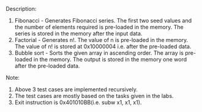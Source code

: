 Description:
1. Fibonacci - Generates Fibonacci series. The first two seed values and the number of elements required is pre-loaded in the memory. The series is stored in the memory after the input data.
2. Factorial - Generates n!. The value of n is pre-loaded in the memory. The value of n! is stored at 0x10000004 i.e. after the pre-loaded data.
3. Bubble sort - Sorts the given array in ascending order. The array is pre-loaded in the memory. The output is stored in the memory one word after the pre-loaded data.

Note:
1. Above 3 test cases are implemented recursively.
2. The test cases are mostly based on the tasks given in the labs.
3. Exit instruction is 0x401010BB(i.e. subw x1, x1, x1).
